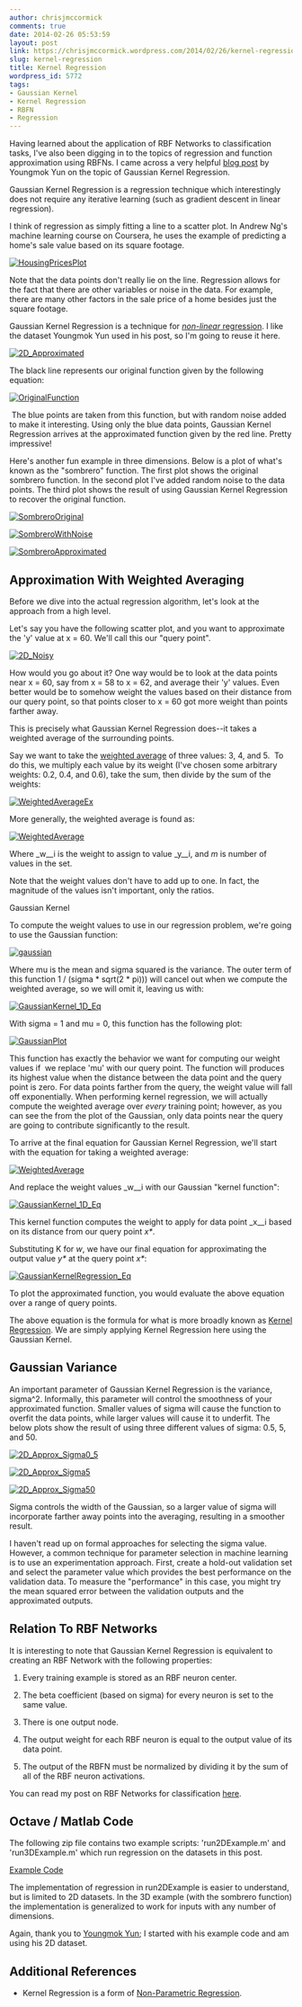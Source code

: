```yaml
---
author: chrisjmccormick
comments: true
date: 2014-02-26 05:53:59
layout: post
link: https://chrisjmccormick.wordpress.com/2014/02/26/kernel-regression/
slug: kernel-regression
title: Kernel Regression
wordpress_id: 5772
tags:
- Gaussian Kernel
- Kernel Regression
- RBFN
- Regression
---
```


Having learned about the application of RBF Networks to classification tasks, I've also been digging in to the topics of regression and function approximation using RBFNs. I came across a very helpful [blog post](http://youngmok.com/gaussian-kernel-regression-with-matlab-code/) by Youngmok Yun on the topic of Gaussian Kernel Regression.

Gaussian Kernel Regression is a regression technique which interestingly does not require any iterative learning (such as gradient descent in linear regression).

I think of regression as simply fitting a line to a scatter plot. In Andrew Ng's machine learning course on Coursera, he uses the example of predicting a home's sale value based on its square footage.

[![HousingPricesPlot](http://chrisjmccormick.files.wordpress.com/2014/02/housingpricesplot.png)](http://chrisjmccormick.files.wordpress.com/2014/02/housingpricesplot.png)

Note that the data points don't really lie on the line. Regression allows for the fact that there are other variables or noise in the data. For example, there are many other factors in the sale price of a home besides just the square footage.

Gaussian Kernel Regression is a technique for [_non-linear_ regression](http://en.wikipedia.org/wiki/Nonlinear_regression). I like the dataset Youngmok Yun used in his post, so I'm going to reuse it here.

[![2D_Approximated](http://chrisjmccormick.files.wordpress.com/2014/02/2d_approximated.png)](http://chrisjmccormick.files.wordpress.com/2014/02/2d_approximated.png)

The black line represents our original function given by the following equation:


[![OriginalFunction](http://chrisjmccormick.files.wordpress.com/2014/02/originalfunction.png)](http://chrisjmccormick.files.wordpress.com/2014/02/originalfunction.png)


 The blue points are taken from this function, but with random noise added to make it interesting. Using only the blue data points, Gaussian Kernel Regression arrives at the approximated function given by the red line. Pretty impressive!

Here's another fun example in three dimensions. Below is a plot of what's known as the "sombrero" function. The first plot shows the original sombrero function. In the second plot I've added random noise to the data points. The third plot shows the result of using Gaussian Kernel Regression to recover the original function.

[![SombreroOriginal](http://chrisjmccormick.files.wordpress.com/2014/02/sombrerooriginal1.png)](http://chrisjmccormick.files.wordpress.com/2014/02/sombrerooriginal1.png)


[![SombreroWithNoise](http://chrisjmccormick.files.wordpress.com/2014/02/sombrerowithnoise1.png)](http://chrisjmccormick.files.wordpress.com/2014/02/sombrerowithnoise1.png)




[![SombreroApproximated](http://chrisjmccormick.files.wordpress.com/2014/02/sombreroapproximated1.png)](http://chrisjmccormick.files.wordpress.com/2014/02/sombreroapproximated1.png)





## Approximation With Weighted Averaging


Before we dive into the actual regression algorithm, let's look at the approach from a high level.

Let's say you have the following scatter plot, and you want to approximate the 'y' value at x = 60. We'll call this our "query point".

[![2D_Noisy](http://chrisjmccormick.files.wordpress.com/2014/02/2d_noisy.png)](http://chrisjmccormick.files.wordpress.com/2014/02/2d_noisy.png)

How would you go about it? One way would be to look at the data points near x = 60, say from x = 58 to x = 62, and average their 'y' values. Even better would be to somehow weight the values based on their distance from our query point, so that points closer to x = 60 got more weight than points farther away.

This is precisely what Gaussian Kernel Regression does--it takes a weighted average of the surrounding points.

Say we want to take the [weighted average](http://en.wikipedia.org/wiki/Weighted_average#Mathematical_definition) of three values: 3, 4, and 5.  To do this, we multiply each value by its weight (I've chosen some arbitrary weights: 0.2, 0.4, and 0.6), take the sum, then divide by the sum of the weights:

[![WeightedAverageEx](http://chrisjmccormick.files.wordpress.com/2014/02/weightedaverageex.png)](http://chrisjmccormick.files.wordpress.com/2014/02/weightedaverageex.png)

More generally, the weighted average is found as:

[![WeightedAverage](http://chrisjmccormick.files.wordpress.com/2014/02/weightedaverage1.png)](http://chrisjmccormick.files.wordpress.com/2014/02/weightedaverage1.png)

Where _w__i is the weight to assign to value _y__i, and _m_ is number of values in the set.

Note that the weight values don't have to add up to one. In fact, the magnitude of the values isn't important, only the ratios.

Gaussian Kernel

To compute the weight values to use in our regression problem, we're going to use the Gaussian function:

[![gaussian](http://chrisjmccormick.files.wordpress.com/2013/08/gaussian.png)](http://chrisjmccormick.files.wordpress.com/2013/08/gaussian.png)

Where mu is the mean and sigma squared is the variance. The outer term of this function 1 / (sigma * sqrt(2 * pi))) will cancel out when we compute the weighted average, so we will omit it, leaving us with:

[![GaussianKernel_1D_Eq](http://chrisjmccormick.files.wordpress.com/2014/02/gaussiankernel_1d_eq.png?w=173)](http://chrisjmccormick.files.wordpress.com/2014/02/gaussiankernel_1d_eq.png)

With sigma = 1 and mu = 0, this function has the following plot:

[![GaussianPlot](http://chrisjmccormick.files.wordpress.com/2014/02/gaussianplot.png)](http://chrisjmccormick.files.wordpress.com/2014/02/gaussianplot.png)

This function has exactly the behavior we want for computing our weight values if  we replace 'mu' with our query point. The function will produces its highest value when the distance between the data point and the query point is zero. For data points farther from the query, the weight value will fall off exponentially. When performing kernel regression, we will actually compute the weighted average over _every_ training point; however, as you can see the from the plot of the Gaussian, only data points near the query are going to contribute significantly to the result.

To arrive at the final equation for Gaussian Kernel Regression, we'll start with the equation for taking a weighted average:

[![WeightedAverage](http://chrisjmccormick.files.wordpress.com/2014/02/weightedaverage1.png)](http://chrisjmccormick.files.wordpress.com/2014/02/weightedaverage1.png)

And replace the weight values _w__i with our Gaussian "kernel function":

[![GaussianKernel_1D_Eq](http://chrisjmccormick.files.wordpress.com/2014/02/gaussiankernel_1d_eq1.png)](http://chrisjmccormick.files.wordpress.com/2014/02/gaussiankernel_1d_eq1.png)

This kernel function computes the weight to apply for data point _x__i based on its distance from our query point _x*_.

Substituting K for _w_, we have our final equation for approximating the output value _y*_ at the query point _x*_:

[![GaussianKernelRegression_Eq](http://chrisjmccormick.files.wordpress.com/2014/02/gaussiankernelregression_eq1.png)](http://chrisjmccormick.files.wordpress.com/2014/02/gaussiankernelregression_eq1.png)

To plot the approximated function, you would evaluate the above equation over a range of query points.

The above equation is the formula for what is more broadly known as [Kernel Regression](http://en.wikipedia.org/wiki/Kernel_regression). We are simply applying Kernel Regression here using the Gaussian Kernel.


## Gaussian Variance


An important parameter of Gaussian Kernel Regression is the variance, sigma^2. Informally, this parameter will control the smoothness of your approximated function. Smaller values of sigma will cause the function to overfit the data points, while larger values will cause it to underfit. The below plots show the result of using three different values of sigma: 0.5, 5, and 50.

[![2D_Approx_Sigma0_5](http://chrisjmccormick.files.wordpress.com/2014/02/2d_approx_sigma0_5.png)](http://chrisjmccormick.files.wordpress.com/2014/02/2d_approx_sigma0_5.png)

[![2D_Approx_Sigma5](http://chrisjmccormick.files.wordpress.com/2014/02/2d_approx_sigma5.png)](http://chrisjmccormick.files.wordpress.com/2014/02/2d_approx_sigma5.png)

[![2D_Approx_Sigma50](http://chrisjmccormick.files.wordpress.com/2014/02/2d_approx_sigma50.png)](http://chrisjmccormick.files.wordpress.com/2014/02/2d_approx_sigma50.png)

Sigma controls the width of the Gaussian, so a larger value of sigma will incorporate farther away points into the averaging, resulting in a smoother result.

I haven't read up on formal approaches for selecting the sigma value. However, a common technique for parameter selection in machine learning is to use an experimentation approach. First, create a hold-out validation set and select the parameter value which provides the best performance on the validation data. To measure the "performance" in this case, you might try the mean squared error between the validation outputs and the approximated outputs.


## Relation To RBF Networks


It is interesting to note that Gaussian Kernel Regression is equivalent to creating an RBF Network with the following properties:



	
  1. Every training example is stored as an RBF neuron center.

	
  2. The beta coefficient (based on sigma) for every neuron is set to the same value.

	
  3. There is one output node.

	
  4. The output weight for each RBF neuron is equal to the output value of its data point.

	
  5. The output of the RBFN must be normalized by dividing it by the sum of all of the RBF neuron activations.


You can read my post on RBF Networks for classification [here](http://chrisjmccormick.wordpress.com/2013/08/15/radial-basis-function-network-rbfn-tutorial/).


## Octave / Matlab Code


The following zip file contains two example scripts: 'run2DExample.m' and 'run3DExample.m' which run regression on the datasets in this post.

[Example Code](https://dl.dropboxusercontent.com/u/94180423/GaussianKernelRegression_v2014_02_25.zip)

The implementation of regression in run2DExample is easier to understand, but is limited to 2D datasets. In the 3D example (with the sombrero function) the implementation is generalized to work for inputs with any number of dimensions.

Again, thank you to [Youngmok Yun](http://youngmok.com/); I started with his example code and am using his 2D dataset.


## Additional References





	
  * Kernel Regression is a form of [Non-Parametric Regression](http://en.wikipedia.org/wiki/Nonparametric_regression).


